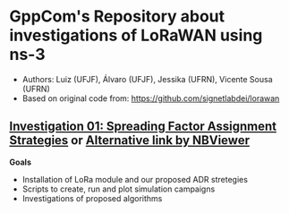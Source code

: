 # GppCom's Repository about investigations of LoRaWAN using ns-3
  - Authors: Luiz (UFJF), Álvaro (UFJF), Jessika (UFRN), Vicente Sousa (UFRN)
  - Based on original code from: https://github.com/signetlabdei/lorawan

## [Investigation 01: Spreading Factor Assignment Strategies](https://github.com/vicentesousa/ns-3-lora-gppcom/blob/master/ADR_study_final_vicente.ipynb) or [Alternative link by NBViewer](https://nbviewer.jupyter.org/github/vicentesousa/ns-3-lora-gppcom/blob/master/ADR_study_final_vicente.ipynb)
**Goals**
- Installation of LoRa module and our proposed ADR stretegies
- Scripts to create, run and plot simulation campaigns
- Investigations of proposed algorithms


<!--
## [Investigation 01: Spreading Factor Assignment Strategies](https://github.com/vicentesousa/ns-3-lora-gppcom/blob/master/ADR_study_01.ipynb)
## [Alternative link by NBViewer](http://nbviewer.jupyter.org/github/vicentesousa/ns-3-lora-gppcom/blob/master/ADR_study_01.ipynb)
**Goals**
- Installation of LoRa module and our proposed ADR stretegies
- Scripts to create, run and plot simulation campaigns
- Investigations of proposed algorithms

## [Investigation 01_1: Spreading Factor 12 behaviour](https://github.com/vicentesousa/ns-3-lora-gppcom/blob/master/ADR_study_01_1_SF12.ipynb)
**Goals**
- Investigation about SF12 only performance

## [Investigation 02: Spreading Factor Assignment Strategy for Coverage and Capacity Flexible trade-off](https://github.com/vicentesousa/ns-3-lora-gppcom/blob/master/ADR_study_2.ipynb)
**Goals**
- Installation of LoRa module and our proposed ADR stretegies
- Scripts to create, run and plot simulation campaigns


(http://nbviewer.jupyter.org/github/vicentesousa/ns-3-lora-gppcom/blob/master/ADR_study_01.ipynb)
-->
